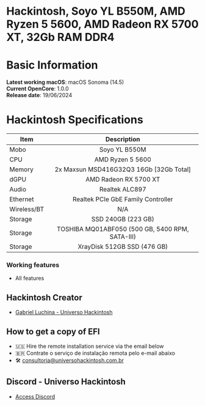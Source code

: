 # Hackintosh, Soyo YL B550M, AMD Ryzen 5 5600, AMD Radeon RX 5700 XT, 32Gb RAM DDR4

# Basic Information

**Latest working macOS**: macOS Sonoma (14.5)
<br>
**Current OpenCore**: 1.0.0
<br>
**Release date**: 19/06/2024

# Hackintosh Specifications
|Item|Description|
|-|:-------:|
|Mobo|Soyo YL B550M|
|CPU|AMD Ryzen 5 5600|
|Memory|2x Maxsun MSD416G32Q3 16Gb [32Gb Total]|
|dGPU|AMD Radeon RX 5700 XT|
|Audio|Realtek ALC897|
|Ethernet|Realtek PCIe GbE Family Controller|
|Wireless/BT|N/A|
|Storage|SSD 240GB (223 GB)|
|Storage|TOSHIBA MQ01ABF050 (500 GB, 5400 RPM, SATA-III)|
|Storage|XrayDisk 512GB SSD (476 GB)|

### Working features
- All features

## Hackintosh Creator
- [Gabriel Luchina - Universo Hackintosh](https://luchina.com.br)

## How to get a copy of EFI
- 🇺🇸 Hire the remote installation service via the email below
- 🇧🇷 Contrate o serviço de instalação remota pelo e-mail abaixo
- 🛠️ [consultoria@universohackintosh.com.br](mailto:consultoria@universohackintosh.com.br)

## Discord - Universo Hackintosh
- [Access Discord](https://discord.universohackintosh.com.br)
